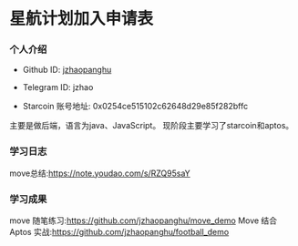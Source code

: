 

# 星航计划加入申请表


### 个人介绍

* Github ID: [jzhaopanghu](https://github.com/jzhaopanghu)

* Telegram ID: jzhao

* Starcoin 账号地址: 0x0254ce515102c62648d29e85f282bffc

主要是做后端，语言为java、JavaScript。
现阶段主要学习了starcoin和aptos。

### 学习日志

move总结:https://note.youdao.com/s/RZQ95saY


### 学习成果

move 随笔练习:https://github.com/jzhaopanghu/move_demo
Move 结合 Aptos 实战:https://github.com/jzhaopanghu/football_demo





